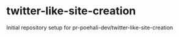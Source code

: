 # twitter-like-site-creation

Initial repository setup for pr-poehali-dev/twitter-like-site-creation